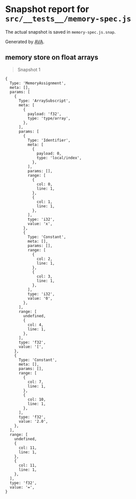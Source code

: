# Snapshot report for `src/__tests__/memory-spec.js`

The actual snapshot is saved in `memory-spec.js.snap`.

Generated by [AVA](https://ava.li).

## memory store on float arrays

> Snapshot 1

    {
      Type: 'MemoryAssignment',
      meta: [],
      params: [
        {
          Type: 'ArraySubscript',
          meta: [
            {
              payload: 'f32',
              type: 'type/array',
            },
          ],
          params: [
            {
              Type: 'Identifier',
              meta: [
                {
                  payload: 0,
                  type: 'local/index',
                },
              ],
              params: [],
              range: [
                {
                  col: 0,
                  line: 1,
                },
                {
                  col: 1,
                  line: 1,
                },
              ],
              type: 'i32',
              value: 'x',
            },
            {
              Type: 'Constant',
              meta: [],
              params: [],
              range: [
                {
                  col: 2,
                  line: 1,
                },
                {
                  col: 3,
                  line: 1,
                },
              ],
              type: 'i32',
              value: '0',
            },
          ],
          range: [
            undefined,
            {
              col: 4,
              line: 1,
            },
          ],
          type: 'f32',
          value: '[',
        },
        {
          Type: 'Constant',
          meta: [],
          params: [],
          range: [
            {
              col: 7,
              line: 1,
            },
            {
              col: 10,
              line: 1,
            },
          ],
          type: 'f32',
          value: '2.0',
        },
      ],
      range: [
        undefined,
        {
          col: 11,
          line: 1,
        },
        {
          col: 11,
          line: 1,
        },
      ],
      type: 'f32',
      value: '=',
    }
